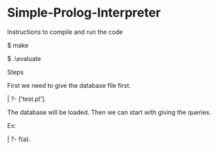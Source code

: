 # Simple-Prolog-Interpreter


Instructions to compile and run the code

$ make

$ .\evaluate

Steps

First we need to give the database file first.

| ?- ['test.pl'].

The database will be loaded. Then we can start with giving the queries.

Ex:

| ?- f(a).

